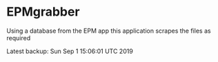 # EPMgrabber
Using a database from the EPM app this application scrapes the files as required


Latest backup: Sun Sep 1 15:06:01 UTC 2019
